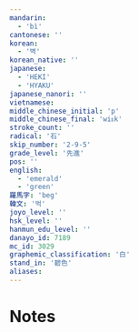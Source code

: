 ```yaml
---
mandarin:
  - 'bì'
cantonese: ''
korean:
  - '벽'
korean_native: ''
japanese:
  - 'HEKI'
  - 'HYAKU'
japanese_nanori: ''
vietnamese:
middle_chinese_initial: 'p'
middle_chinese_final: 'wiᴇk'
stroke_count: ''
radical: '石'
skip_number: '2-9-5'
grade_level: '先進'
pos: ''
english:
  - 'emerald'
  - 'green'
羅馬字: 'beg'
韓文: '벅'
joyo_level: ''
hsk_level: ''
hanmun_edu_level: ''
danayo_id: 7189
mc_id: 3029
graphemic_classification: '白'
stand_in: '碧色'
aliases:
---
```


# Notes
